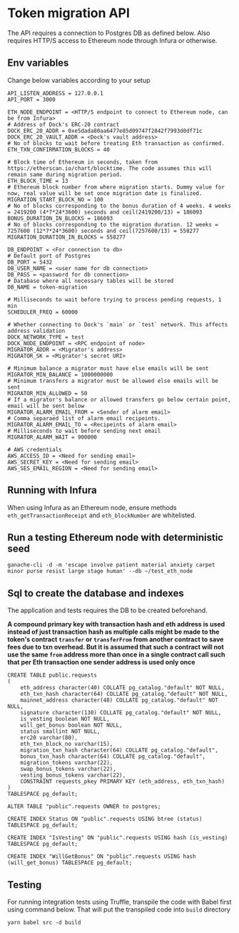 # Token migration API

The API requires a connection to Postgres DB as defined below. Also requires HTTP/S access to Ethereum node through Infura or otherwise.

## Env variables
Change below variables according to your setup
```
API_LISTEN_ADDRESS = 127.0.0.1
API_PORT = 3000

ETH_NODE_ENDPOINT = <HTTP/S endpoint to connect to Ethereum node, can be from Infura>
# Address of Dock's ERC-20 contract
DOCK_ERC_20_ADDR = 0xe5dada80aa6477e85d09747f2842f7993d0df71c
DOCK_ERC_20_VAULT_ADDR = <Dock's vault address>
# No of blocks to wait before treating Eth transaction as confirmed. 
ETH_TXN_CONFIRMATION_BLOCKS = 40

# Block time of Ethereum in seconds, taken from https://etherscan.io/chart/blocktime. The code assumes this will remain same during migration period.
ETH_BLOCK_TIME = 13
# Ethereum block number from where migration starts. Dummy value for now, real value will be set once migration date is finalized.
MIGRATION_START_BLOCK_NO = 100
# No of blocks corresponding to the bonus duration of 4 weeks. 4 weeks = 2419200 (4*7*24*3600) seconds and ceil(2419200/13) = 186093
BONUS_DURATION_IN_BLOCKS = 186093
# No of blocks corresponding to the migration duration. 12 weeks = 7257600 (12*7*24*3600) seconds and ceil(7257600/13) = 558277
MIGRATION_DURATION_IN_BLOCKS = 558277

DB_ENDPOINT = <For connection to db>
# Default port of Postgres
DB_PORT = 5432
DB_USER_NAME = <user name for db connection>
DB_PASS = <password for db connection>
# Database where all necessary tables will be stored
DB_NAME = token-migration

# Milliseconds to wait before trying to process pending requests, 1 min
SCHEDULER_FREQ = 60000

# Whether connecting to Dock's `main` or `test` network. This affects address validation 
DOCK_NETWORK_TYPE = test
DOCK_NODE_ENDPOINT = <RPC endpoint of node>
MIGRATOR_ADDR = <Migrator's address>
MIGRATOR_SK = <Migrator's secret URI>

# Minimum balance a migrator must have else emails will be sent
MIGRATOR_MIN_BALANCE = 1000000000
# Minimum transfers a migrator must be allowed else emails will be sent
MIGRATOR_MIN_ALLOWED = 50
# If a migrator's balance or allowed transfers go below certain point, email will be sent below
MIGRATOR_ALARM_EMAIL_FROM = <Sender of alarm email>
# Comma separaed list of alarm email recipeints.
MIGRATOR_ALARM_EMAIL_TO = <Recipeints of alarm email>
# Milliseconds to wait before sending next email
MIGRATOR_ALARM_WAIT = 900000

# AWS credentials
AWS_ACCESS_ID = <Need for sending email>
AWS_SECRET_KEY = <Need for sending email>
AWS_SES_EMAIL_REGION = <Need for sending email>
```

## Running with Infura
When using Infura as an Ethereum node, ensure methods `eth_getTransactionReceipt` and `eth_blockNumber` are whitelisted.

## Run a testing Ethereum node with deterministic seed

```
ganache-cli -d -m 'escape involve patient material anxiety carpet minor purse resist large stage human' --db ~/test_eth_node
```

## Sql to create the database and indexes
The application and tests requires the DB to be created beforehand.

**A compound primary key with transaction hash and eth address is used instead of just transaction hash as multiple calls 
might be made to the token's contract `transfer` or `transferFrom` from another contract to save fees due to txn overhead. 
But it is assumed that such a contract will not use the same `from` address more than once in a single contract call such that 
per Eth transaction one sender address is used only once** 
```
CREATE TABLE public.requests
(
    eth_address character(40) COLLATE pg_catalog."default" NOT NULL,
    eth_txn_hash character(64) COLLATE pg_catalog."default" NOT NULL,
    mainnet_address character(48) COLLATE pg_catalog."default" NOT NULL,
    signature character(130) COLLATE pg_catalog."default" NOT NULL,
    is_vesting boolean NOT NULL,
    will_get_bonus boolean NOT NULL,
    status smallint NOT NULL,
    erc20 varchar(80),
    eth_txn_block_no varchar(15), 
    migration_txn_hash character(64) COLLATE pg_catalog."default",
    bonus_txn_hash character(64) COLLATE pg_catalog."default",
    migration_tokens varchar(22),
    swap_bonus_tokens varchar(22),
    vesting_bonus_tokens varchar(22),
    CONSTRAINT requests_pkey PRIMARY KEY (eth_address, eth_txn_hash)
)
TABLESPACE pg_default;

ALTER TABLE "public".requests OWNER to postgres;

CREATE INDEX Status ON "public".requests USING btree (status) TABLESPACE pg_default;
   
CREATE INDEX "IsVesting" ON "public".requests USING hash (is_vesting) TABLESPACE pg_default;

CREATE INDEX "WillGetBonus" ON "public".requests USING hash (will_get_bonus) TABLESPACE pg_default;
```

## Testing
For running integration tests using Truffle, transpile the code with Babel first using command below. That will put the 
transpiled code into `build` directory
```
yarn babel src -d build
```